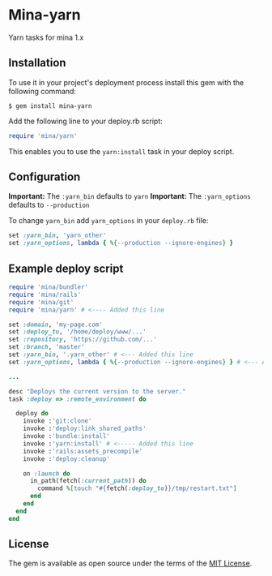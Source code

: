 # Mina-yarn

Yarn tasks for mina 1.x

## Installation

To use it in your project's deployment process install this gem with the following command:

    $ gem install mina-yarn

Add the following line to your deploy.rb script:

```ruby
require 'mina/yarn'
```

This enables you to use the `yarn:install` task in your deploy script.

## Configuration

__Important:__ The `:yarn_bin` defaults to `yarn`
__Important:__ The `:yarn_options` defaults to `--production`

To change `yarn_bin` add `yarn_options` in your `deploy.rb` file:

```Ruby
set :yarn_bin, 'yarn_other'
set :yarn_options, lambda { %{--production --ignore-engines} }
```

## Example deploy script

```Ruby
require 'mina/bundler'
require 'mina/rails'
require 'mina/git'
require 'mina/yarn' # <---- Added this line

set :domain, 'my-page.com'
set :deploy_to, '/home/deploy/www/...'
set :repository, 'https://github.com/...'
set :branch, 'master'
set :yarn_bin, '.yarn_other' # <--- Added this line
set :yarn_options, lambda { %{--production --ignore-engines} } # <--- Added this line

...

desc "Deploys the current version to the server."
task :deploy => :remote_environment do

  deploy do
    invoke :'git:clone'
    invoke :'deploy:link_shared_paths'
    invoke :'bundle:install'
    invoke :'yarn:install' # <----- Added this line
    invoke :'rails:assets_precompile'
    invoke :'deploy:cleanup'

    on :launch do
      in_path(fetch(:current_path)) do
        command %[touch "#{fetch(:deploy_to)}/tmp/restart.txt"]
      end
    end
  end
end
```

## License

The gem is available as open source under the terms of the [MIT License](https://opensource.org/licenses/MIT).
